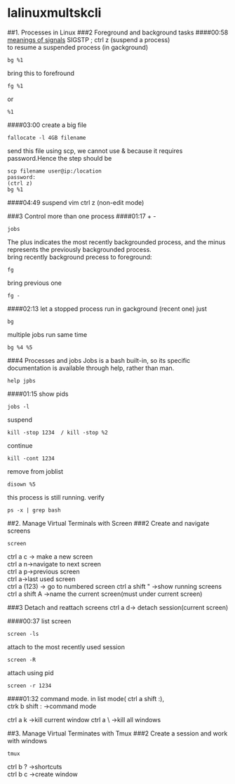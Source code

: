 # lalinuxmultskcli
##1. Processes in Linux
###2 Foreground and background tasks
####00:58
[meanings of signals](http://programmergamer.blogspot.com/2013/05/clarification-on-sigint-sigterm-sigkill.html)
SIGSTP ; ctrl z (suspend a process)  
to resume a suspended process (in gackground)
```
bg %1
```
bring this to forefround
```
fg %1
```
or
```
%1
```


####03:00
create a big file
```
fallocate -l 4GB filename
```
send this file using scp, we cannot use & because it requires password.Hence the step should be    
```
scp filename user@ip:/location
password:
(ctrl z)
bg %1
```
####04:49 suspend vim
ctrl z (non-edit mode)


###3 Control more than one process
####01:17 + -
```
jobs
```
The plus indicates the most recently backgrounded process, and the minus represents the previously backgrounded process.  
bring recently background precess to foreground:
```
fg
```
bring previous one
```
fg -
```
####02:13
let a stopped process run in gackground (recent one) just
```
bg
```
multiple jobs run same time
```
bg %4 %5
```








###4 Processes and jobs
Jobs is a bash built-in, so its specific documentation is available through help, rather than man. 
```
help jpbs
```
####01:15
show pids
```
jobs -l
```
suspend
```
kill -stop 1234  / kill -stop %2
```
continue
```
kill -cont 1234
```
remove from joblist
```
disown %5
```
this process is still running. verify
```
ps -x | grep bash
```


##2. Manage Virtual Terminals with Screen
###2 Create and navigate screens
```
screen
```
ctrl a c -> make a new screen  
ctrl a n->navigate to next screen  
ctrl a p->previous screen  
ctrl a->last used screen  
ctrl a (123) -> go to numbered screen
ctrl a shift "  ->show running screens  
ctrl a shift A ->name the current screen(must under current screen)  

###3 Detach and reattach screens
ctrl a d-> detach session(current screen)


####00:37
list screen
```
screen -ls
```
attach to the most recently used session
```
screen -R
```
attach using pid
```
screen -r 1234
```

####01:32 command mode.
in list mode( ctrl a shift :),  
ctrk b shift : ->command mode  


ctrl a k ->kill current window 
ctrl a \ ->kill all windows


##3. Manage Virtual Terminates with Tmux
###2 Create a session and work with windows
```
tmux
```
ctrl b ? ->shortcuts  
ctrl b c ->create window
